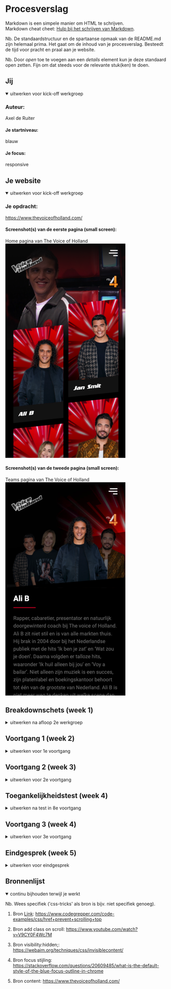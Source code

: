 # Procesverslag
Markdown is een simpele manier om HTML te schrijven.  
Markdown cheat cheet: [Hulp bij het schrijven van Markdown](https://github.com/adam-p/markdown-here/wiki/Markdown-Cheatsheet).

Nb. De standaardstructuur en de spartaanse opmaak van de README.md zijn helemaal prima. Het gaat om de inhoud van je procesverslag. Besteedt de tijd voor pracht en praal aan je website.

Nb. Door *open* toe te voegen aan een *details* element kun je deze standaard open zetten. Fijn om dat steeds voor de relevante stuk(ken) te doen.





## Jij

<details open>
<summary>uitwerken voor kick-off werkgroep</summary>

### Auteur:
Axel de Ruiter

#### Je startniveau:
blauw

#### Je focus:
responsive
 
</details>





## Je website

<details open>
<summary>uitwerken voor kick-off werkgroep</summary>

### Je opdracht:
https://www.thevoiceofholland.com/

#### Screenshot(s) van de eerste pagina (small screen): 
Home pagina van The Voice of Holland 
<img src="media/thevoiceofholland_mobile_home.png" width="375px" alt="home pagina">

#### Screenshot(s) van de tweede pagina (small screen):
Teams pagina van The Voice of Holland
<img src="media/thevoiceofholland_mobile_teams.png" width="375px" alt="teams pagina">
 
</details>





## Breakdownschets (week 1)

<details>
<summary>uitwerken na afloop 2e werkgroep</summary>

### de home pagina: 
<img src="media/tvoh_home_breakdown_schets_1.png" width="375px" alt="breakdown van de home pagina">

### de home pagina - close-up boven: 
<img src="media/tvoh_home_breakdown_schets_2.png" width="375px" alt="breakdown van de home pagina - close-up boven">

### de home pagina - close-up onder: 
<img src="media/tvoh_home_breakdown_schets_3.png" width="375px" alt="breakdown van de home pagina - close-up onder">

### dynamisch deel (bijv menu): 
<img src="media/tvoh_menu_breakdown_schets_4.png" width="375px" alt="breakdown van het hamburger menu">

### de team pagina: 
<img src="media/tvoh_teams_breakdown_schets_5.png" width="375px" alt="breakdown van de team pagina">

### de team pagina - close-up: 
<img src="media/tvoh_teams_breakdown_schets_6.png" width="375px" alt="breakdown van de team pagina - close-up">

### de aanmeldpagina: 
<img src="media/tvoh_aanmelden_breakdown_schets_7.png" width="375px" alt="de aanmeldpagina">

</details>





## Voortgang 1 (week 2)

<details>
<summary>uitwerken voor 1e voortgang</summary>

### Stand van zaken
hier dit ging goed & dit was lastig (neem ook screenshots op van delen van je website en code)


### Agenda voor meeting
samen met je groepje opstellen

| student 1      | student 2          | student 3    | student 4        |
| ---            | ---                | ---          | ---              |
| dit bespreken  | en dit             | en ik dit    | en dan ik dat    |
| en dat ook nog | dit als er tijd is | nog een punt | dit wil ik zeker |
| ...            | ...                | ...          | ...              |


### Verslag van meeting
hier na afloop snel de uitkomsten van de meeting vastleggen

- De achtergrond video speelt momenteel nog niet automatisch af op mobiel.
- De a href's invullen met "#".
- H4 veranderen in H3, dit is semantisch correct.

</details>





## Voortgang 2 (week 3)

<details>
<summary>uitwerken voor 2e voortgang</summary>

### Stand van zaken
hier dit ging goed & dit was lastig (neem ook screenshots op van delen van je website en code)


### Agenda voor meeting
samen met je groepje opstellen

| student 1      | student 2          | student 3    | student 4        |
| ---            | ---                | ---          | ---              |
| dit bespreken  | en dit             | en ik dit    | en dan ik dat    |
| en dat ook nog | dit als er tijd is | nog een punt | dit wil ik zeker |
| ...            | ...                | ...          | ...              |


### Verslag van meeting
hier na afloop snel de uitkomsten van de meeting vastleggen

- De afbeeldingen van de coaches van kleur laten verander als erover gehoverd wordt.
- Beginnen aan JavaScript.
- Eerst focussen op het geheel, daarna pas werken aan de details.
- Beginnen aan de tweede pagina.

</details>





## Toegankelijkheidstest (week 4)

<details>
<summary>uitwerken na test in 8e voortgang</summary>

### Bevindingen
Lijst met je bevindingen die in de test naar voren kwamen:

#### Laag contrast
Bij de thumbnails van een aantal video's zijn de randen slecht zichtbaar als je moeite hebt met het zien van laag contrast.

Dit zou op gelost kunnen worden door een lichte rand aan de afbeeldingen of de link toe te voegen.


#### Screenreader
De screenreader leest de h3's voor en de informatie uit de alt van de afbeelding waardoor de titels van de afbeelingen twee keer achter elkaar worden voorgelezen.

Dit kan eenvoudig worden opgelost door de informatie uit de alt weg te laten.


#### Tabben
Met tab op een klein scherm worden de elementen uit het hamburger-menu ook meegenomen waadoor je meerdere keren moet tabben om bij de volgende elementen op de zichtbare pagina te komen.

Dit kan opgelost worden door "visibility: hidden;" aan het hamburger-menu toe te voegen wanneer deze ingeklapt is.


#### Focus
Het hoofd logo en de links naar de pagina's van de coaches zijn niet zichtbaar tijdens het tabben maar werken wel.

Dit kan opgelost worden door de state ":focus" aan deze elemeten toe te voegen met een stijling.

</details>





## Voortgang 3 (week 4)

<details>
<summary>uitwerken voor 3e voortgang</summary>

### Stand van zaken
hier dit ging goed & dit was lastig (neem ook screenshots op van delen van je website en code)


### Agenda voor meeting
samen met je groepje opstellen

| student 1      | student 2          | student 3    | student 4        |
| ---            | ---                | ---          | ---              |
| dit bespreken  | en dit             | en ik dit    | en dan ik dat    |
| en dat ook nog | dit als er tijd is | nog een punt | dit wil ik zeker |
| ...            | ...                | ...          | ...              |


### Verslag van meeting
hier na afloop snel de uitkomsten van de meeting vastleggen

- Comments toevoegen aan de HTML, bijvoorbeeld het hamburger-menu dat wegvalt bij grotere schermen.
- Comments aan de selectors van de CSS toevoegen.

</details>





## Eindgesprek (week 5)

<details>
<summary>uitwerken voor eindgesprek</summary>

### Stand van zaken
hier dit ging goed & dit was lastig (neem ook screenshots op van delen van je website en code)

### Screenshot(s)

<img src="media/screencapture-127-0-0-1-5500-index-html-2021-10-04-02_50_30.png" width="375px" alt="home pagina">

<img src="media/Schermafbeelding 2021-10-04 om 02.51.14.png" width="375px" alt="hamburger-menu">

<img src="media/screencapture-127-0-0-1-5500-aanmelden-html-2021-10-04-02_51_22.png" width="375px" alt="aanmelden pagina">

</details>





## Bronnenlijst

<details open>
<summary>continu bijhouden terwijl je werkt</summary>

Nb. Wees specifiek ('css-tricks' als bron is bijv. niet specifiek genoeg).

1. Bron <a href="#!">Link</a>: https://www.codegrepper.com/code-examples/css/href+prevent+scrolling+top

2. Bron add class on scroll: https://www.youtube.com/watch?v=V9CY0F4Wc7M

3. Bron visibility:hidden;: https://webaim.org/techniques/css/invisiblecontent/

4. Bron focus stijling: https://stackoverflow.com/questions/20609485/what-is-the-default-style-of-the-blue-focus-outline-in-chrome

5. Bron content: https://www.thevoiceofholland.com/

</details>